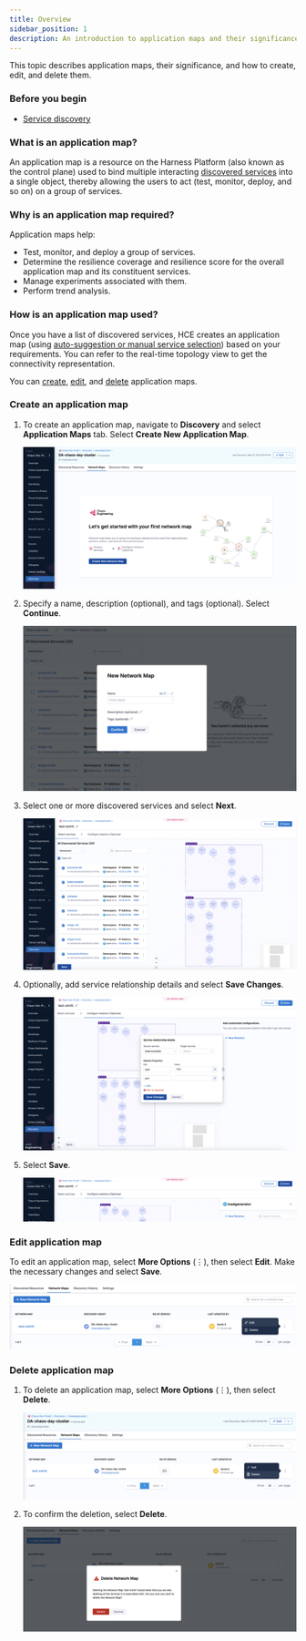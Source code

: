 ```yaml
---
title: Overview
sidebar_position: 1
description: An introduction to application maps and their significance
---
```


This topic describes application maps, their significance, and how to create, edit, and delete them.

### Before you begin

- [Service discovery](/docs/chaos-engineering/features/service-discovery/intro-service-discovery.md)

### What is an application map?

An application map is a resource on the Harness Platform (also known as the control plane) used to bind multiple interacting [discovered services](/docs/chaos-engineering/features/service-discovery/intro-service-discovery.md) into a single object, thereby allowing the users to act (test, monitor, deploy, and so on) on a group of services.

### Why is an application map required?

Application maps help:

- Test, monitor, and deploy a group of services.
- Determine the resilience coverage and resilience score for the overall application map and its constituent services.
- Manage experiments associated with them.
- Perform trend analysis.

### How is an application map used?

Once you have a list of discovered services, HCE creates an application map (using [auto-suggestion or manual service selection](/docs/chaos-engineering/onboarding/guided-onboarding#create-application-maps)) based on your requirements. You can refer to the real-time topology view to get the connectivity representation.

You can [create](#create-application-map), [edit](#edit-application-map), and [delete](#delete-application-map) application maps.

### Create an application map

1. To create an application map, navigate to **Discovery** and select **Application Maps** tab. Select **Create New Application Map**.

    ![](./static/create-nw-1.png)

2. Specify a name, description (optional), and tags (optional). Select **Continue**.

    ![](./static/name-np-2.png)

3. Select one or more discovered services and select **Next**.

    ![](./static/select-service-3.png)

4. Optionally, add service relationship details and select **Save Changes**.

    ![](./static/service-rel-4.png)

5. Select **Save**.

    ![](./static/save-nw-5.png)

### Edit application map

To edit an application map, select **More Options** (&vellip;), then select **Edit**. Make the necessary changes and select **Save**.

![](./static/edit-8.png)

### Delete application map

1. To delete an application map, select **More Options** (&vellip;), then select **Delete**.

    ![](./static/delete-6.png)

2. To confirm the deletion, select **Delete**.

    ![](./static/confirm-delete-7.png)